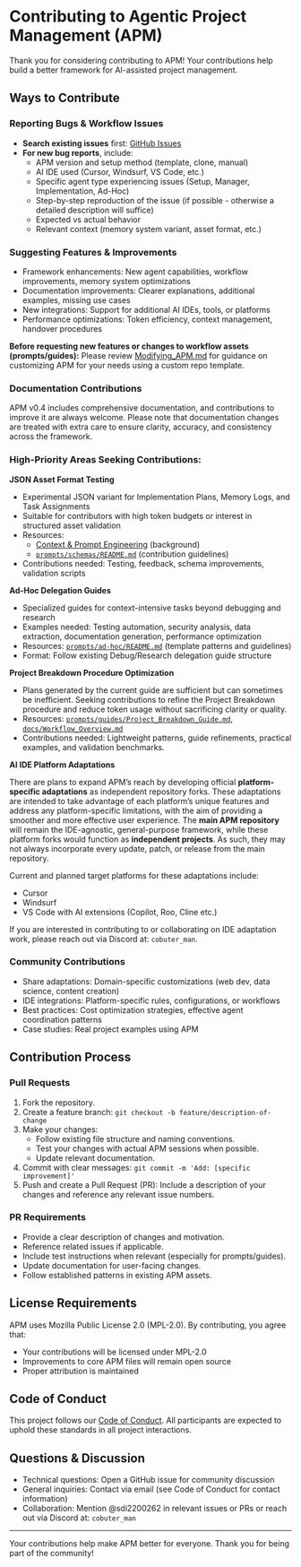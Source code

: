 # Contributing to Agentic Project Management (APM)

Thank you for considering contributing to APM! Your contributions help build a better framework for AI-assisted project management.

## Ways to Contribute

### Reporting Bugs & Workflow Issues

- **Search existing issues** first: [GitHub Issues](https://github.com/sdi2200262/agentic-project-management/issues)
- **For new bug reports**, include:
  - APM version and setup method (template, clone, manual)
  - AI IDE used (Cursor, Windsurf, VS Code, etc.)
  - Specific agent type experiencing issues (Setup, Manager, Implementation, Ad-Hoc)
  - Step-by-step reproduction of the issue (if possible - otherwise a detailed description will suffice)
  - Expected vs actual behavior
  - Relevant context (memory system variant, asset format, etc.)

### Suggesting Features & Improvements

- Framework enhancements: New agent capabilities, workflow improvements, memory system optimizations
- Documentation improvements: Clearer explanations, additional examples, missing use cases
- New integrations: Support for additional AI IDEs, tools, or platforms
- Performance optimizations: Token efficiency, context management, handover procedures

**Before requesting new features or changes to workflow assets (prompts/guides):** Please review [Modifying_APM.md](docs/Modifying_APM.md) for guidance on customizing APM for your needs using a custom repo template.

### Documentation Contributions

APM v0.4 includes comprehensive documentation, and contributions to improve it are always welcome. Please note that documentation changes are treated with extra care to ensure clarity, accuracy, and consistency across the framework.

### High-Priority Areas Seeking Contributions:

**JSON Asset Format Testing**
- Experimental JSON variant for Implementation Plans, Memory Logs, and Task Assignments  
- Suitable for contributors with high token budgets or interest in structured asset validation
- Resources: 
  - [Context & Prompt Engineering](docs/Context_and_Prompt_Engineering.md) (background)
  - [`prompts/schemas/README.md`](prompts/schemas/README.md) (contribution guidelines)
- Contributions needed: Testing, feedback, schema improvements, validation scripts

**Ad-Hoc Delegation Guides**
- Specialized guides for context-intensive tasks beyond debugging and research
- Examples needed: Testing automation, security analysis, data extraction, documentation generation, performance optimization
- Resources: [`prompts/ad-hoc/README.md`](prompts/ad-hoc/README.md) (template patterns and guidelines)
- Format: Follow existing Debug/Research delegation guide structure

**Project Breakdown Procedure Optimization**
- Plans generated by the current guide are sufficient but can sometimes be inefficient. Seeking contributions to refine the Project Breakdown procedure and reduce token usage without sacrificing clarity or quality.
- Resources: [`prompts/guides/Project_Breakdown_Guide.md`](prompts/guides/Project_Breakdown_Guide.md), [`docs/Workflow_Overview.md`](docs/Workflow_Overview.md)
- Contributions needed: Lightweight patterns, guide refinements, practical examples, and validation benchmarks.

**AI IDE Platform Adaptations**

There are plans to expand APM’s reach by developing official **platform-specific adaptations** as independent repository forks. These adaptations are intended to take advantage of each platform’s unique features and address any platform-specific limitations, with the aim of providing a smoother and more effective user experience. The **main APM repository** will remain the IDE-agnostic, general-purpose framework, while these platform forks would function as **independent projects**. As such, they may not always incorporate every update, patch, or release from the main repository.

Current and planned target platforms for these adaptations include:
- Cursor
- Windsurf
- VS Code with AI extensions (Copilot, Roo, Cline etc.)

If you are interested in contributing to or collaborating on IDE adaptation work, please reach out via Discord at: `cobuter_man`.

### Community Contributions

- Share adaptations: Domain-specific customizations (web dev, data science, content creation)
- IDE integrations: Platform-specific rules, configurations, or workflows  
- Best practices: Cost optimization strategies, effective agent coordination patterns
- Case studies: Real project examples using APM

## Contribution Process

### Pull Requests

1. Fork the repository.
2. Create a feature branch: `git checkout -b feature/description-of-change`
3. Make your changes:
   - Follow existing file structure and naming conventions.
   - Test your changes with actual APM sessions when possible.
   - Update relevant documentation.
4. Commit with clear messages: `git commit -m 'Add: [specific improvement]'`
5. Push and create a Pull Request (PR): Include a description of your changes and reference any relevant issue numbers.

### PR Requirements

- Provide a clear description of changes and motivation.
- Reference related issues if applicable.
- Include test instructions when relevant (especially for prompts/guides).
- Update documentation for user-facing changes.
- Follow established patterns in existing APM assets.

## License Requirements

APM uses Mozilla Public License 2.0 (MPL-2.0). By contributing, you agree that:
- Your contributions will be licensed under MPL-2.0
- Improvements to core APM files will remain open source
- Proper attribution is maintained

## Code of Conduct

This project follows our [Code of Conduct](CODE_OF_CONDUCT.md). All participants are expected to uphold these standards in all project interactions.

## Questions & Discussion

- Technical questions: Open a GitHub issue for community discussion
- General inquiries: Contact via email (see Code of Conduct for contact information)
- Collaboration: Mention @sdi2200262 in relevant issues or PRs or reach out via Discord at: `cobuter_man`

---

Your contributions help make APM better for everyone. Thank you for being part of the community!